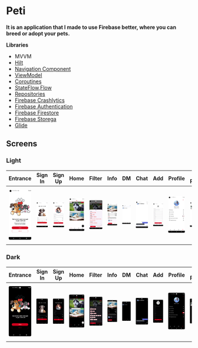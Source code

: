 # Peti
**It is an application that I made to use Firebase better, where you can breed or adopt your pets.** 

**Libraries**
+ MVVM 
+ [Hilt](https://developer.android.com/training/dependency-injection/hilt-android)
+ [Navigation Component](https://developer.android.com/guide/navigation/get-started) 
+ [ViewModel](https://developer.android.com/topic/libraries/architecture/viewmodel#implement)
+ [Coroutines](https://developer.android.com/kotlin/coroutines)
+ [StateFlow,Flow](https://developer.android.com/kotlin/flow/stateflow-and-sharedflow#livedata)
+ [Repositories](https://developer.android.com/topic/architecture#data-layer)
+ [Firebase Crashlytics](https://firebase.google.com/docs/crashlytics?hl=tr)
+ [Firebase Authentication](https://firebase.google.com/docs/auth?authuser=1)
+ [Firebase Firestore](https://firebase.google.com/docs/firestore?authuser=1)
+ [Firebase Storega](https://firebase.google.com/docs/storage?authuser=1)
+ [Glide](https://github.com/bumptech/glide)

## Screens
### Light
| Entrance | Sign In | Sign Up | Home | Filter | Info | DM | Chat | Add | Profile | My Pets | Edit Profile | Language |
| --- | --- | --- | --- | --- | --- | --- | --- | --- | --- | --- | --- | --- |
| <img src="screenshots/entrance_light.png" width=150/> | <img src="screenshots/sign_in_light.png" width=150/> | <img src="screenshots/sign_up_light.png" width=150/> | <img src="screenshots/home_light.png" width=150/> | <img src="screenshots/filter_light.png" width=150/> | <img src="screenshots/info_light.png" width=150/> | <img src="screenshots/dm_light.png" width=150/> | <img src="screenshots/chat_light.png" width=150/> | <img src="screenshots/add_light.png" width=150/> | <img src="screenshots/profile_light.png" width=150/> | <img src="screenshots/my_pets_light.png" width=150/> | <img src="screenshots/edit_profile_light.png" width=150/> | <img src="screenshots/language_light.png" width=150/> |

### Dark
| Entrance | Sign In | Sign Up | Home | Filter | Info | DM | Chat | Add | Profile | My Pets | Edit Profile | Language |
| --- | --- | --- | --- | --- | --- | --- | --- | --- | --- | --- | --- | --- |
| <img src="screenshots/entrance_dark.png" width=150/> | <img src="screenshots/sign_in_dark.png" width=150/> | <img src="screenshots/sign_up_dark.png" width=150/> | <img src="screenshots/home_dark.png" width=150/> | <img src="screenshots/filter_dark.png" width=150/> | <img src="screenshots/info_dark.png" width=150/> | <img src="screenshots/dm_dark.png" width=150/> | <img src="screenshots/chat_dark.png" width=150/> | <img src="screenshots/add_dark.png" width=150/> | <img src="screenshots/profile_dark.png" width=150/> | <img src="screenshots/my_pets_dark.png" width=150/> | <img src="screenshots/edit_profile_dark.png" width=150/> | <img src="screenshots/language_dark.png" width=150/> |
